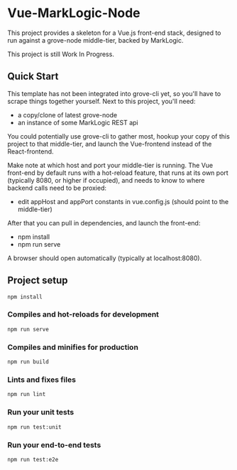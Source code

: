 # Vue-MarkLogic-Node

This project provides a skeleton for a Vue.js front-end stack, designed to run against a grove-node middle-tier, backed by MarkLogic.

This project is still Work In Progress.

## Quick Start

This template has not been integrated into grove-cli yet, so you'll have to scrape things together yourself. Next to this project, you'll need:

- a copy/clone of latest grove-node
- an instance of some MarkLogic REST api

You could potentially use grove-cli to gather most, hookup your copy of this project to that middle-tier, and launch the Vue-frontend instead of the React-frontend.

Make note at which host and port your middle-tier is running. The Vue front-end by default runs with a hot-reload feature, that runs at its own port (typically 8080, or higher if occupied), and needs to know to where backend calls need to be proxied:

- edit appHost and appPort constants in vue.config.js (should point to the middle-tier)

After that you can pull in dependencies, and launch the front-end:

- npm install
- npm run serve

A browser should open automatically (typically at localhost:8080).

## Project setup
```
npm install
```

### Compiles and hot-reloads for development
```
npm run serve
```

### Compiles and minifies for production
```
npm run build
```

### Lints and fixes files
```
npm run lint
```

### Run your unit tests
```
npm run test:unit
```

### Run your end-to-end tests
```
npm run test:e2e
```
